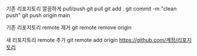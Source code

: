 기존 리포지토리 깔끔하게 pull/push
git pull
git add .
git commit -m "clean push"
git push origin main

기존 리포지토리 remote 제거
git remote remove origin

새 리포지토리 remote 추가
git remote add origin https://github.com/계정/리포지토리
